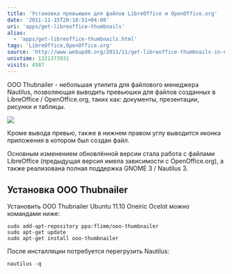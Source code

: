 ```yaml
---
title: 'Установка превьюшек для файлов LibreOffice и OpenOffice.org'
date: '2011-11-15T20:18:51+04:00'
uri: 'apps/get-libreoffice-thumbnails'
alias: 
  - 'apps/get-libreoffice-thumbnails.html'
tags: 'LibreOffice,OpenOffice.org'
source: 'http://www.webupd8.org/2011/11/get-libreoffice-thumbnails-in-nautilus.html'
unixtime: 1321373931
visits: 4587
---
```

OOO Thubnailer - небольшая утилита для файлового менеджера Nautilus, позволяющая выводить превьюшки для файлов созданных в LibreOffice / OpenOffice.org, таких как: документы, презентации, рисунки и таблицы.

[![](img/2011/11/15/20-00/ooo-thubnailer-6347166565-o.jpg)](img/2011/11/15/20-00/ooo-thubnailer-6347166565-o.jpg)

Кроме вывода превью, также в нижнем правом углу выводится иконка приложения в котором был создан файл.

Основным изменением обновлённой версии стала работа с файлами LibreOffice (предыдущая версия имела зависимости с OpenOffice.org), а также реализована полная поддержка GNOME 3 / Nautilus 3.

## Установка OOO Thubnailer

Установить OOO Thubnailer Ubuntu 11.10 Oneiric Ocelot можно командами ниже:

```
sudo add-apt-repository ppa:flimm/ooo-thumbnailer
sudo apt-get update
sudo apt-get install ooo-thumbnailer
```

После инсталляции потребуется перегрузить Nautilus:

```
nautilus -q
```
